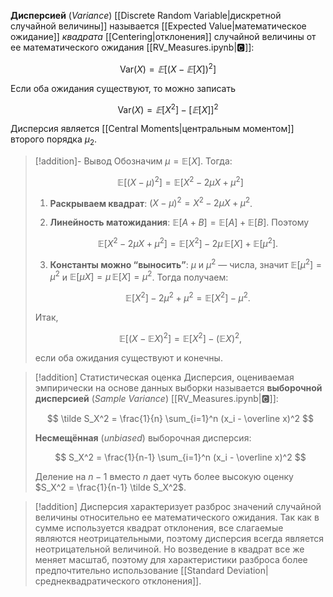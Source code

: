 
**Дисперсией** (*Variance*) [[Discrete Random Variable|дискретной случайной величины]] называется [[Expected Value|математическое ожидание]] *квадрата* [[Centering|отклонения]] случайной величины от ее математического ожидания [[RV_Measures.ipynb|🅲]]:

$$
\mathrm{Var}(X) = 𝔼 \left[(X - 𝔼[X])^2 \right]
$$

Если оба ожидания существуют, то можно записать

$$
\mathrm{Var}(X) = 𝔼[X^2] - \left[𝔼[X] \right]^2
$$

Дисперсия является [[Central Moments|центральным моментом]] второго порядка $μ_2$.

>[!addition]- Вывод
> Обозначим $\mu=\mathbb{E}[X]$. Тогда:
> 
> $$
> \mathbb{E}\big[(X-\mu)^2\big]
> = \mathbb{E}\big[X^2 - 2\mu X + \mu^2\big]
> $$
> 
> 1. **Раскрываем квадрат**: $(X-\mu)^2 = X^2 - 2\mu X + \mu^2$.
> 2. **Линейность матожидания**: $\mathbb{E}[A+B]=\mathbb{E}[A]+\mathbb{E}[B]$.
>    Поэтому
> 
>    $$
>    \mathbb{E}[X^2 - 2\mu X + \mu^2] = \mathbb{E}[X^2] - 2\mu\,\mathbb{E}[X] + \mathbb{E}[\mu^2].
>    $$
> 3. **Константы можно “выносить”**: $\mu$ и $\mu^2$ — числа, значит
>    $\mathbb{E}[\mu^2] = \mu^2$ и $\mathbb{E}[\mu X] = \mu\,\mathbb{E}[X] = \mu^2$.
>    Тогда получаем:
> 
>    $$
>    \mathbb{E}[X^2] - 2\mu^2 + \mu^2 = \mathbb{E}[X^2] - \mu^2.
>    $$
> 
> Итак,
> 
> $$
> \mathbb{E}\big[(X-\mathbb{E}X)^2\big] = \mathbb{E}[X^2] - (\mathbb{E}X)^2,
> $$
> 
> если оба ожидания существуют и конечны.

>[!addition] Статистическая оценка
> Дисперсия, оцениваемая эмпирически на основе данных выборки называется **выборочной дисперсией** (*Sample Variance*) [[RV_Measures.ipynb|🅲]]:
> 
> $$ \tilde S_X^2 = \frac{1}{n} \sum_{i=1}^n (x_i - \overline x)^2 $$
> 
> **Несмещённая** (*unbiased*) выборочная дисперсия:
> 
> $$ S_X^2 = \frac{1}{n-1} \sum_{i=1}^n (x_i - \overline x)^2 $$
> 
> Деление на $n-1$ вместо $n$ дает чуть более высокую оценку $S_X^2 = \frac{1}{n-1} \tilde S_X^2$.

>[!addition] 
> Дисперсия характеризует разброс значений случайной величины относительно ее математического ожидания.
>Так как в сумме используется квадрат отклонения, все слагаемые являются неотрицательными, поэтому дисперсия всегда является неотрицательной величиной. Но возведение в квадрат все же меняет масштаб, поэтому для характеристики разброса более предпочтительно использование [[Standard Deviation|среднеквадратического отклонения]].
